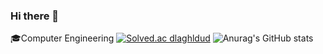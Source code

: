 ### Hi there 👋
🎓Computer Engineering
[![Solved.ac
dlaghldud](http://mazassumnida.wtf/api/v2/generate_badge?boj={handle})](https://solved.ac/{handle})
![Anurag's GitHub stats](https://github-readme-stats.vercel.app/api?username=LIMHOEYOUNG&show_icons=true&theme=swift)

<!--
**LIMHOEYOUNG/LIMHOEYOUNG** is a ✨ _special_ ✨ repository because its `README.md` (this file) appears on your GitHub profile.

Here are some ideas to get you started:

- 🔭 I’m currently working on ...
- 🌱 I’m currently learning ...
- 👯 I’m looking to collaborate on ...
- 🤔 I’m looking for help with ...
- 💬 Ask me about ...
- 📫 How to reach me: ...
- 😄 Pronouns: ...
- ⚡ Fun fact: ...
-->
